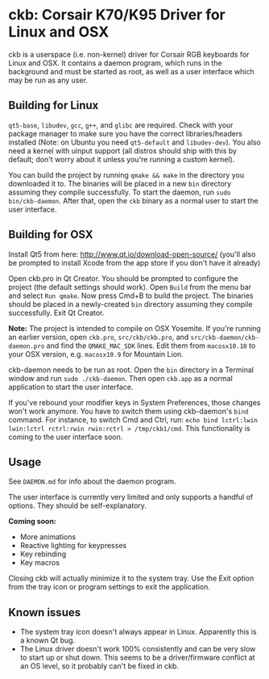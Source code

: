 ckb: Corsair K70/K95 Driver for Linux and OSX
=============================================

ckb is a userspace (i.e. non-kernel) driver for Corsair RGB keyboards for Linux and OSX. It contains a daemon program, which runs in the background and must be started as root, as well as a user interface which may be run as any user.

Building for Linux
------------------

`qt5-base`, `libudev`, `gcc`, `g++`, and `glibc` are required. Check with your package manager to make sure you have the correct libraries/headers installed (Note: on Ubuntu you need `qt5-default` and `libudev-dev`). You also need a kernel with uinput support (all distros should ship with this by default; don't worry about it unless you're running a custom kernel).

You can build the project by running `qmake && make` in the directory you downloaded it to. The binaries will be placed in a new `bin` directory assuming they compile successfully. To start the daemon, run `sudo bin/ckb-daemon`. After that, open the `ckb` binary as a normal user to start the user interface.

Building for OSX
----------------

Install Qt5 from here: http://www.qt.io/download-open-source/ (you'll also be prompted to install Xcode from the app store if you don't have it already)

Open ckb.pro in Qt Creator. You should be prompted to configure the project (the default settings should work). Open `Build` from the menu bar and select `Run qmake`. Now press Cmd+B to build the project. The binaries should be placed in a newly-created `bin` directory assuming they compile successfully. Exit Qt Creator.

**Note:** The project is intended to compile on OSX Yosemite. If you're running an earlier version, open `ckb.pro`, `src/ckb/ckb.pro`, and `src/ckb-daemon/ckb-daemon.pro` and find the `QMAKE_MAC_SDK` lines. Edit them from `macosx10.10` to your OSX version, e.g. `macosx10.9` for Mountain Lion.

ckb-daemon needs to be run as root. Open the `bin` directory in a Terminal window and run `sudo ./ckb-daemon`. Then open `ckb.app` as a normal application to start the user interface.

If you've rebound your modifier keys in System Preferences, those changes won't work anymore. You have to switch them using ckb-daemon's `bind` command. For instance, to switch Cmd and Ctrl, run: `echo bind lctrl:lwin lwin:lctrl rctrl:rwin rwin:rctrl > /tmp/ckb1/cmd`. This functionality is coming to the user interface soon.

Usage
-----

See `DAEMON.md` for info about the daemon program.

The user interface is currently very limited and only supports a handful of options. They should be self-explanatory.

**Coming soon:**
- More animations
- Reactive lighting for keypresses
- Key rebinding
- Key macros

Closing ckb will actually minimize it to the system tray. Use the Exit option from the tray icon or program settings to exit the application.

Known issues
------------

- The system tray icon doesn't always appear in Linux. Apparently this is a known Qt bug.
- The Linux driver doesn't work 100% consistently and can be very slow to start up or shut down. This seems to be a driver/firmware conflict at an OS level, so it probably can't be fixed in ckb.
